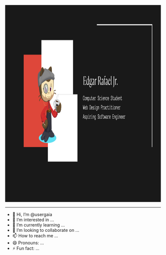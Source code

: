 <picture>
  <source media="(prefers-color-scheme: dark)" srcset="AboutYou.png" width="1280" height="640">
  <source media="(prefers-color-scheme: light)" srcset="AboutYou.png" width="1280" height="640">
  <img alt="cover photo" src="AboutYou.png" width="1280" height="640">
</picture>

<hr>


- 👋 Hi, I’m @usergaia
- 👀 I’m interested in ...
- 🌱 I’m currently learning ...
- 💞️ I’m looking to collaborate on ...
- 📫 How to reach me ...
- 😄 Pronouns: ...
- ⚡ Fun fact: ...

<!---
usergaia/usergaia is a ✨ special ✨ repository because its `README.md` (this file) appears on your GitHub profile.
You can click the Preview link to take a look at your changes.
--->
